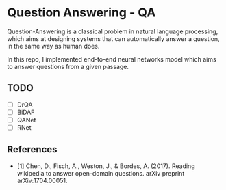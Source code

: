 # Question Answering - QA

Question-Answering is a classical problem in natural language processing, which aims at designing systems that can automatically answer a question, in the same way as human does.

In this repo, I implemented end-to-end neural networks model which aims to answer questions from a given passage.

## TODO

- [ ] DrQA
- [ ] BiDAF
- [ ] QANet
- [ ] RNet

## References

- [1] Chen, D., Fisch, A., Weston, J., & Bordes, A. (2017). Reading wikipedia to answer open-domain questions. arXiv preprint arXiv:1704.00051.
